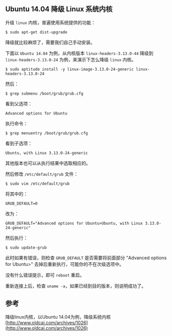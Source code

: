 
Ubuntu 14.04 降级 Linux 系统内核
-----------------------------------

升级 `linux` 内核，普遍使用系统提供的功能：

    $ sudo apt-get dist-upgrade

降级就比较麻烦了，需要我们自己手动安装。

下面以 `Ubuntu 14.04` 为例，从内核版本 `linux-headers-3.13.0-44` 降级到 `linux-headers-3.13.0-24` 为例，来演示下怎么降级 `linux` 内核。

    $ sudo aptitude install -y linux-image-3.13.0-24-generic linux-headers-3.13.0-24

然后：

    $ grep submenu /boot/grub/grub.cfg

看到父选项：

    Advanced options for Ubuntu

执行命令：

    $ grep menuentry /boot/grub/grub.cfg

看到子选项：

    Ubuntu, with Linux 3.13.0-24-generic

其他版本也可以从执行结果中选取相应的。

然后修改 `/etc/default/grub` 文件：

    $ sudo vim /etc/default/grub

将其中的：

    GRUB_DEFAULT=0

改为：

    GRUB_DEFAULT="Advanced options for Ubuntu>Ubuntu, with Linux 3.13.0-24-generic"

然后执行：

    $ sudo update-grub

此时如果有错误，则检查 `GRUB_DEFAULT` 是否需要将前面部分 ”Advanced options for Ubuntu>” 去掉后重新执行，可能你的不在次级选项中。

没有什么错误提示，即可 `reboot` 重启。

重新连接上后，检查 `uname -a`，如果已经到目的版本，则说明成功了。

## 参考 ##

降级linux内核，以Ubuntu 14.04为例，降级系统内核<br/>
[http://www.oldcai.com/archives/1026](http://www.oldcai.com/archives/1026)
